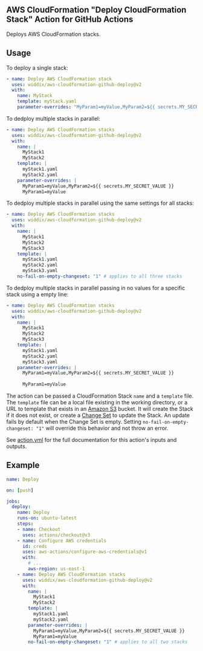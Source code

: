 ## AWS CloudFormation "Deploy CloudFormation Stack" Action for GitHub Actions

Deploys AWS CloudFormation stacks.

## Usage

To deploy a single stack:

```yaml
- name: Deploy AWS CloudFormation stack
  uses: widdix/aws-cloudformation-github-deploy@v2
  with:
    name: MyStack
    template: myStack.yaml
    parameter-overrides: "MyParam1=myValue,MyParam2=${{ secrets.MY_SECRET_VALUE }}"
```
 
To dedploy multiple stacks in parallel:

```yaml
- name: Deploy AWS CloudFormation stacks
  uses: widdix/aws-cloudformation-github-deploy@v2
  with:
    name: |
      MyStack1
      MyStack2
    template: |
      myStack1.yaml
      myStack2.yaml
    parameter-overrides: |
      MyParam1=myValue,MyParam2=${{ secrets.MY_SECRET_VALUE }}
      MyParam1=myValue
```

To dedploy multiple stacks in parallel using the same settings for all stacks:

```yaml
- name: Deploy AWS CloudFormation stacks
  uses: widdix/aws-cloudformation-github-deploy@v2
  with:
    name: |
      MyStack1
      MyStack2
      MyStack3
    template: |
      myStack1.yaml
      myStack2.yaml
      myStack3.yaml
    no-fail-on-empty-changeset: "1" # applies to all three stacks
```

To dedploy multiple stacks in parallel passing in no values for a specific stack using a empty line:

```yaml
- name: Deploy AWS CloudFormation stacks
  uses: widdix/aws-cloudformation-github-deploy@v2
  with:
    name: |
      MyStack1
      MyStack2
      MyStack3
    template: |
      myStack1.yaml
      myStack2.yaml
      myStack3.yaml
    parameter-overrides: |
      MyParam1=myValue,MyParam2=${{ secrets.MY_SECRET_VALUE }}
      
      MyParam1=myValue
```

The action can be passed a CloudFormation Stack `name` and a `template` file. The `template` file can be a local file existing in the working directory, or a URL to template that exists in an [Amazon S3](https://aws.amazon.com/s3/) bucket. It will create the Stack if it does not exist, or create a [Change Set](https://docs.aws.amazon.com/AWSCloudFormation/latest/UserGuide/using-cfn-updating-stacks-changesets.html) to update the Stack. An update fails by default when the Change Set is empty. Setting `no-fail-on-empty-changeset: "1"` will override this behavior and not throw an error.

See [action.yml](action.yml) for the full documentation for this action's inputs and outputs.

## Example

```yaml
name: Deploy

on: [push]

jobs:
  deploy:
    name: Deploy
    runs-on: ubuntu-latest
    steps:
    - name: Checkout
      uses: actions/checkout@v3
    - name: Configure AWS credentials
      id: creds
      uses: aws-actions/configure-aws-credentials@v1
      with:
        # ...
        aws-region: us-east-1
    - name: Deploy AWS CloudFormation stacks
      uses: widdix/aws-cloudformation-github-deploy@v2
      with:
        name: |
          MyStack1
          MyStack2
        template: |
          myStack1.yaml
          myStack2.yaml
        parameter-overrides: |
          MyParam1=myValue,MyParam2=${{ secrets.MY_SECRET_VALUE }}
          MyParam1=myValue
        no-fail-on-empty-changeset: "1" # applies to all two stacks
```
